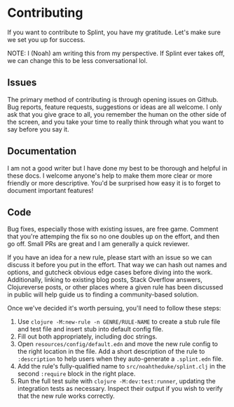# Contributing

If you want to contribute to Splint, you have my gratitude. Let's make sure we set you up for success.

NOTE: I (Noah) am writing this from my perspective. If Splint ever takes off, we can change this to be less conversational lol.

## Issues

The primary method of contributing is through opening issues on Github. Bug reports, feature requests, suggestions or ideas are all welcome. I only ask that you give grace to all, you remember the human on the other side of the screen, and you take your time to really think through what you want to say before you say it.

## Documentation

I am not a good writer but I have done my best to be thorough and helpful in these docs. I welcome anyone's help to make them more clear or more friendly or more descriptive. You'd be surprised how easy it is to forget to document important features!

## Code

Bug fixes, especially those with existing issues, are free game. Comment that you're attemping the fix so no one doubles up on the effort, and then go off. Small PRs are great and I am generally a quick reviewer.

If you have an idea for a new rule, please start with an issue so we can discuss it before you put in the effort. That way we can hash out names and options, and gutcheck obvious edge cases before diving into the work. Additionally, linking to existing blog posts, Stack Overflow answers, Clojureverse posts, or other places where a given rule has been discussed in public will help guide us to finding a community-based solution.

Once we've decided it's worth persuing, you'll need to follow these steps:

1) Use `clojure -M:new-rule -n GENRE/RULE-NAME` to create a stub rule file and test file and insert stub into default config file.
2) Fill out both appropriately, including doc strings.
3) Open `resources/config/default.edn` and move the new rule config to the right location in the file. Add a short description of the rule to `:description` to help users when they auto-generate a `.splint.edn` file.
4) Add the rule's fully-qualified name to `src/noahtheduke/splint.clj` in the second `:require` block in the right place.
5) Run the full test suite with `clojure -M:dev:test:runner`, updating the integration tests as necessary. Inspect their output if you wish to verify that the new rule works correctly.
